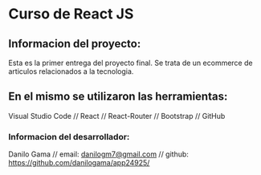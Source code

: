 # Curso de React JS

## Informacion del proyecto:

Esta es la primer entrega del proyecto final.
Se trata de un ecommerce de articulos relacionados a la tecnologia.

## En el mismo se utilizaron las herramientas:

Visual Studio Code // 
React // 
React-Router // 
Bootstrap // 
GitHub

### Informacion del desarrollador:

Danilo Gama // 
email: danilogm7@gmail.com //
github: https://github.com/danilogama/app24925/